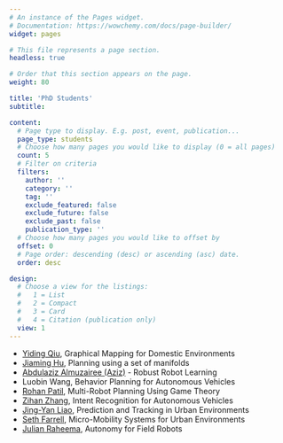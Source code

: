 ```yaml
---
# An instance of the Pages widget.
# Documentation: https://wowchemy.com/docs/page-builder/
widget: pages

# This file represents a page section.
headless: true

# Order that this section appears on the page.
weight: 80

title: 'PhD Students'
subtitle:

content:
  # Page type to display. E.g. post, event, publication...
  page_type: students
  # Choose how many pages you would like to display (0 = all pages)
  count: 5
  # Filter on criteria
  filters:
    author: ''
    category: ''
    tag: ''
    exclude_featured: false
    exclude_future: false
    exclude_past: false
    publication_type: ''
  # Choose how many pages you would like to offset by
  offset: 0
  # Page order: descending (desc) or ascending (asc) date.
  order: desc

design:
  # Choose a view for the listings:
  #   1 = List
  #   2 = Compact
  #   3 = Card
  #   4 = Citation (publication only)
  view: 1
---
```


<!--  [Andi Frank](https://www.linkedin.com/in/aefrank/), Affordance Based Planning -->
- [Yiding Qiu](https://www.linkedin.com/in/cassieqiuyd/), Graphical Mapping for Domestic Environments
- [Jiaming Hu](https://www.linkedin.com/in/jiaming-hu-a04a28171/), Planning using a set of manifolds
- [Abdulaziz Almuzairee (Aziz)](https://aalmuzairee.github.io/) - Robust Robot Learning
- Luobin Wang, Behavior Planning for Autonomous Vehicles
- [Rohan Patil](https://rohanpatil.me/), Multi-Robot Planning Using Game Theory
- [Zihan Zhang](https://www.linkedin.com/in/zihan-zhang-368469230/), Intent Recognition for Autonomous Vehicles
- [Jing-Yan Liao](https://www.linkedin.com/in/jingyanliao/), Prediction and Tracking in Urban Environments
- [Seth Farrell](https://www.linkedin.com/in/sethfarrell/), Micro-Mobility Systems for Urban Environments
- [Julian Raheema](https://www.linkedin.com/in/julian-raheema-07827310/), Autonomy for Field Robots
